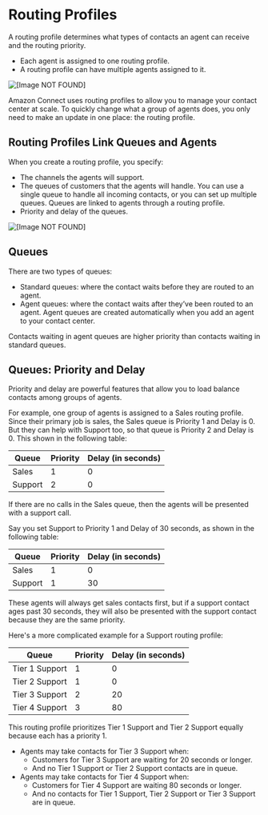 # Routing Profiles<a name="concepts-routing"></a>

A routing profile determines what types of contacts an agent can receive and the routing priority\. 
+ Each agent is assigned to one routing profile\.
+ A routing profile can have multiple agents assigned to it\.

![\[Image NOT FOUND\]](http://docs.aws.amazon.com/connect/latest/adminguide/images/agents-routing-profile.png)

Amazon Connect uses routing profiles to allow you to manage your contact center at scale\. To quickly change what a group of agents does, you only need to make an update in one place: the routing profile\.

## Routing Profiles Link Queues and Agents<a name="concepts-routing-profiles-queues"></a>

When you create a routing profile, you specify: 
+ The channels the agents will support\.
+ The queues of customers that the agents will handle\. You can use a single queue to handle all incoming contacts, or you can set up multiple queues\. Queues are linked to agents through a routing profile\.
+ Priority and delay of the queues\.

![\[Image NOT FOUND\]](http://docs.aws.amazon.com/connect/latest/adminguide/images/routing-profile-3.png)

## Queues<a name="concepts-routing-profiles-queues"></a>

There are two types of queues:
+ Standard queues: where the contact waits before they are routed to an agent\.
+ Agent queues: where the contact waits after they’ve been routed to an agent\. Agent queues are created automatically when you add an agent to your contact center\. 

Contacts waiting in agent queues are higher priority than contacts waiting in standard queues\.

## Queues: Priority and Delay<a name="concepts-routing-profiles-priority"></a>

Priority and delay are powerful features that allow you to load balance contacts among groups of agents\. 

For example, one group of agents is assigned to a Sales routing profile\. Since their primary job is sales, the Sales queue is Priority 1 and Delay is 0\. But they can help with Support too, so that queue is Priority 2 and Delay is 0\. This shown in the following table:


| Queue | Priority | Delay \(in seconds\) | 
| --- | --- | --- | 
|  Sales  |  1  |  0  | 
|  Support  |  2  |  0  | 

If there are no calls in the Sales queue, then the agents will be presented with a support call\. 

Say you set Support to Priority 1 and Delay of 30 seconds, as shown in the following table: 


| Queue | Priority | Delay \(in seconds\) | 
| --- | --- | --- | 
|  Sales  |  1  |  0  | 
|  Support  |  1  |  30  | 

These agents will always get sales contacts first, but if a support contact ages past 30 seconds, they will also be presented with the support contact because they are the same priority\. 

Here's a more complicated example for a Support routing profile:


| Queue | Priority | Delay \(in seconds\) | 
| --- | --- | --- | 
|  Tier 1 Support  |  1  |  0  | 
|  Tier 2 Support  |  1  |  0  | 
|  Tier 3 Support  |  2  |  20  | 
|  Tier 4 Support  |  3  |  80  | 

This routing profile prioritizes Tier 1 Support and Tier 2 Support equally because each has a priority 1\.
+ Agents may take contacts for Tier 3 Support when:
  + Customers for Tier 3 Support are waiting for 20 seconds or longer\.
  + And no Tier 1 Support or Tier 2 Support contacts are in queue\.
+ Agents may take contacts for Tier 4 Support when:
  + Customers for Tier 4 Support are waiting 80 seconds or longer\.
  + And no contacts for Tier 1 Support, Tier 2 Support or Tier 3 Support are in queue\.